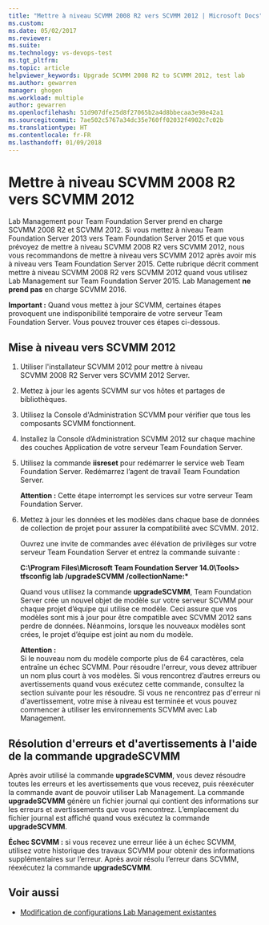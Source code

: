 ```yaml
---
title: "Mettre à niveau SCVMM 2008 R2 vers SCVMM 2012 | Microsoft Docs"
ms.custom: 
ms.date: 05/02/2017
ms.reviewer: 
ms.suite: 
ms.technology: vs-devops-test
ms.tgt_pltfrm: 
ms.topic: article
helpviewer_keywords: Upgrade SCVMM 2008 R2 to SCVMM 2012, test lab
ms.author: gewarren
manager: ghogen
ms.workload: multiple
author: gewarren
ms.openlocfilehash: 51d907dfe25d8f27065b2a4d8bbecaa3e98e42a1
ms.sourcegitcommit: 7ae502c5767a34dc35e760ff02032f4902c7c02b
ms.translationtype: HT
ms.contentlocale: fr-FR
ms.lasthandoff: 01/09/2018
---
```

# <a name="upgrade-scvmm-2008-r2-to-scvmm-2012"></a>Mettre à niveau SCVMM 2008 R2 vers SCVMM 2012

Lab Management pour Team Foundation Server prend en charge SCVMM 2008 R2 et SCVMM 2012. Si vous mettez à niveau Team Foundation Server 2013 vers Team Foundation Server 2015 et que vous prévoyez de mettre à niveau SCVMM 2008 R2 vers SCVMM 2012, nous vous recommandons de mettre à niveau vers SCVMM 2012 après avoir mis à niveau vers Team Foundation Server 2015. Cette rubrique décrit comment mettre à niveau SCVMM 2008 R2 vers SCVMM 2012 quand vous utilisez Lab Management sur Team Foundation Server 2015.
Lab Management **ne prend pas** en charge SCVMM 2016. 

**Important :** Quand vous mettez à jour SCVMM, certaines étapes provoquent une indisponibilité temporaire de votre serveur Team Foundation Server. Vous pouvez trouver ces étapes ci-dessous.

## <a name="upgrading-to-scvmm-2012"></a>Mise à niveau vers SCVMM 2012

1. Utiliser l'installateur SCVMM 2012 pour mettre à niveau SCVMM 2008 R2 Server vers SCVMM 2012 Server.

1. Mettez à jour les agents SCVMM sur vos hôtes et partages de bibliothèques.

1. Utilisez la Console d'Administration SCVMM pour vérifier que tous les composants SCVMM fonctionnent.

1. Installez la Console d’Administration SCVMM 2012 sur chaque machine des couches Application de votre serveur Team Foundation Server.

1. Utilisez la commande **iisreset** pour redémarrer le service web Team Foundation Server. Redémarrez l’agent de travail Team Foundation Server.

   **Attention :** Cette étape interrompt les services sur votre serveur Team Foundation Server.

1. Mettez à jour les données et les modèles dans chaque base de données de collection de projet pour assurer la compatibilité avec SCVMM. 
   2012.

   Ouvrez une invite de commandes avec élévation de privilèges sur votre serveur Team Foundation Server et entrez la commande suivante :

   **C:\\Program Files\\Microsoft Team Foundation Server 14.0\\Tools\> tfsconfig lab /upgradeSCVMM /collectionName:\***

   Quand vous utilisez la commande **upgradeSCVMM**, Team Foundation Server crée un nouvel objet de modèle sur votre serveur SCVMM pour chaque projet d’équipe qui utilise ce modèle. Ceci assure que vos modèles sont mis à jour pour être compatible avec SCVMM 2012 sans perdre de données. Néanmoins, lorsque les nouveaux modèles sont crées, le projet d’équipe est joint au nom du modèle.

   **Attention :**  
   Si le nouveau nom du modèle comporte plus de 64 caractères, cela entraîne un échec SCVMM. Pour résoudre l'erreur, vous devez attribuer un nom plus court à vos modèles. Si vous rencontrez d’autres erreurs ou avertissements quand vous exécutez cette commande, consultez la section suivante pour les résoudre. Si vous ne rencontrez pas d'erreur ni d'avertissement, votre mise à niveau est terminée et vous pouvez commencer à utiliser les environnements SCVMM avec Lab Management.

## <a name="resolving-errors-and-warnings-when-using-the-upgradescvmm-command"></a>Résolution d'erreurs et d'avertissements à l'aide de la commande upgradeSCVMM

Après avoir utilisé la commande **upgradeSCVMM**, vous devez résoudre toutes les erreurs et les avertissements que vous recevez, puis réexécuter la commande avant de pouvoir utiliser Lab Management. La commande **upgradeSCVMM** génère un fichier journal qui contient des informations sur les erreurs et avertissements que vous rencontrez. L’emplacement du fichier journal est affiché quand vous exécutez la commande **upgradeSCVMM**.

**Échec SCVMM :** si vous recevez une erreur liée à un échec SCVMM, utilisez votre historique des travaux SCVMM pour obtenir des informations supplémentaires sur l’erreur. Après avoir résolu l’erreur dans SCVMM, réexécutez la commande **upgradeSCVMM**.

## <a name="see-also"></a>Voir aussi

* [Modification de configurations Lab Management existantes](https://msdn.microsoft.com/library/ee704508%28v=vs.140%29.aspx)
